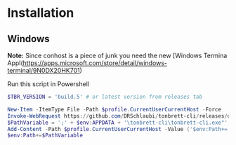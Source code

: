 # Installation
## Windows

**Note:** Since conhost is a piece of junk you need the new [Windows Termina Appl(https://apps.microsoft.com/store/detail/windows-terminal/9N0DX20HK701)

Run this script in Powershell
```powershell
$TBR_VERSION = 'build.5' # or latest version from releases tab

New-Item -ItemType File -Path $profile.CurrentUserCurrentHost -Force
Invoke-WebRequest https://github.com/DRSchlaubi/tonbrett-cli/releases/download/$TBR_VERSION/tonbrett-cli-windows-x64.exe -OutFile "$env:APPDATA\tonbrett-cli\tonbrett-cli.exe"
$PathVariable = ';' + $env:APPDATA + '\tonbrett-cli\tonbrett-cli.exe"'
Add-Content -Path $profile.CurrentUserCurrentHost -Value ('$env:Path+=' + $PathVariable)
$env:Path+=$PathVariable
```
